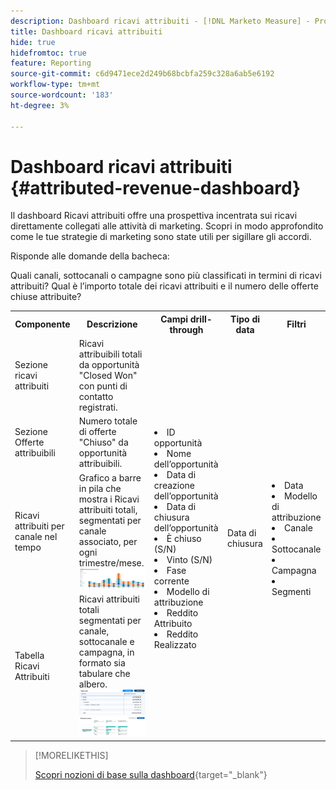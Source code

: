 ```yaml
---
description: Dashboard ricavi attribuiti - [!DNL Marketo Measure] - Prodotto
title: Dashboard ricavi attribuiti
hide: true
hidefromtoc: true
feature: Reporting
source-git-commit: c6d9471ece2d249b68bcbfa259c328a6ab5e6192
workflow-type: tm+mt
source-wordcount: '183'
ht-degree: 3%

---
```


# Dashboard ricavi attribuiti {#attributed-revenue-dashboard}

Il dashboard Ricavi attribuiti offre una prospettiva incentrata sui ricavi direttamente collegati alle attività di marketing. Scopri in modo approfondito come le tue strategie di marketing sono state utili per sigillare gli accordi.

Risponde alle domande della bacheca:

Quali canali, sottocanali o campagne sono più classificati in termini di ricavi attribuiti?
Qual è l’importo totale dei ricavi attribuiti e il numero delle offerte chiuse attribuite?

<table style="table-layout:auto"> 
<tbody>
  <tr> 
   <th>Componente</th> 
   <th>Descrizione</th>
   <th>Campi drill-through</th>
   <th>Tipo di data</th>
   <th>Filtri</th>
  </tr>
  <tr>
    <td>Sezione ricavi attribuiti</td>
    <td>Ricavi attribuibili totali da opportunità "Closed Won" con punti di contatto registrati.</td>
    <td rowspan="6"><li>ID opportunità</li>
<li>Nome dell’opportunità</li>
<li>Data di creazione dell’opportunità</li>
<li>Data di chiusura dell’opportunità</li>
<li>È chiuso (S/N)</li>
<li>Vinto (S/N)</li>
<li>Fase corrente</li>
<li>Modello di attribuzione</li>
<li>Reddito Attribuito</li>
<li>Reddito Realizzato</li></td>
    <td rowspan="6">Data di chiusura</td>
    <td rowspan="6"><li>Data</li>
<li>Modello di attribuzione</li>
<li>Canale</li>
<li>Sottocanale</li>
<li>Campagna</li>
<li>Segmenti</li></td>
  </tr>
  <tr>
    <td>Sezione Offerte attribuibili</td>
    <td>Numero totale di offerte "Chiuso" da opportunità attribuibili.</td>
  </tr>
  <tr>
    <td>Ricavi attribuiti per canale nel tempo</td>
    <td>Grafico a barre in pila che mostra i Ricavi attribuiti totali, segmentati per canale associato, per ogni trimestre/mese.
    <br/><img src="assets/attributed-revenue-dashboard-1.png" width="600"></td>
  </tr>
  <tr>
    <td>Tabella Ricavi Attribuiti</td>
    <td>Ricavi attribuiti totali segmentati per canale, sottocanale e campagna, in formato sia tabulare che albero.
    <br/><img src="assets/attributed-revenue-dashboard-2.png" width="600">
    <br/><img src="assets/attributed-revenue-dashboard-3.png" width="600"></td>
  </tr>
  </tr>
</tbody>
</table>

>[!MORELIKETHIS]
>
>[Scopri nozioni di base sulla dashboard](/help/marketo-measure-discover-ui/dashboards/discover-dashboard-basics.md){target="_blank"}
